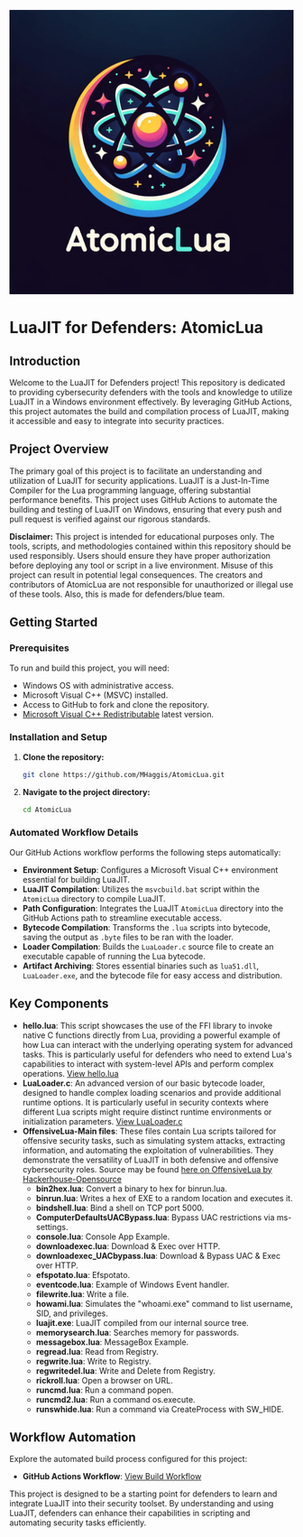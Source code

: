 ![AtomicLua Logo](/assets/atomiclua_logo.png)


# LuaJIT for Defenders: AtomicLua

## Introduction

Welcome to the LuaJIT for Defenders project! This repository is dedicated to providing cybersecurity defenders with the tools and knowledge to utilize LuaJIT in a Windows environment effectively. By leveraging GitHub Actions, this project automates the build and compilation process of LuaJIT, making it accessible and easy to integrate into security practices.

## Project Overview

The primary goal of this project is to facilitate an understanding and utilization of LuaJIT for security applications. LuaJIT is a Just-In-Time Compiler for the Lua programming language, offering substantial performance benefits. This project uses GitHub Actions to automate the building and testing of LuaJIT on Windows, ensuring that every push and pull request is verified against our rigorous standards.

**Disclaimer:**
This project is intended for educational purposes only. The tools, scripts, and methodologies contained within this repository should be used responsibly. Users should ensure they have proper authorization before deploying any tool or script in a live environment. Misuse of this project can result in potential legal consequences. The creators and contributors of AtomicLua are not responsible for unauthorized or illegal use of these tools.
Also, this is made for defenders/blue team. 

## Getting Started

### Prerequisites

To run and build this project, you will need:
- Windows OS with administrative access.
- Microsoft Visual C++ (MSVC) installed.
- Access to GitHub to fork and clone the repository.
- [Microsoft Visual C++ Redistributable](https://learn.microsoft.com/en-US/cpp/windows/latest-supported-vc-redist?view=msvc-170) latest version.

### Installation and Setup

1. **Clone the repository:**
   ```bash
   git clone https://github.com/MHaggis/AtomicLua.git
   ```
2. **Navigate to the project directory:**
   ```bash
   cd AtomicLua
   ```

### Automated Workflow Details

Our GitHub Actions workflow performs the following steps automatically:

- **Environment Setup**: Configures a Microsoft Visual C++ environment essential for building LuaJIT.
- **LuaJIT Compilation**: Utilizes the `msvcbuild.bat` script within the `AtomicLua` directory to compile LuaJIT.
- **Path Configuration**: Integrates the LuaJIT `AtomicLua` directory into the GitHub Actions path to streamline executable access.
- **Bytecode Compilation**: Transforms the `.lua` scripts into bytecode, saving the output as `.byte` files to be ran with the loader.
- **Loader Compilation**: Builds the `LuaLoader.c` source file to create an executable capable of running the Lua bytecode.
- **Artifact Archiving**: Stores essential binaries such as `lua51.dll`, `LuaLoader.exe`, and the bytecode file for easy access and distribution.

## Key Components

- **hello.lua**: This script showcases the use of the FFI library to invoke native C functions directly from Lua, providing a powerful example of how Lua can interact with the underlying operating system for advanced tasks. This is particularly useful for defenders who need to extend Lua's capabilities to interact with system-level APIs and perform complex operations. [View hello.lua](AtomicLua/hello/hello.lua)
- **LuaLoader.c**: An advanced version of our basic bytecode loader, designed to handle complex loading scenarios and provide additional runtime options. It is particularly useful in security contexts where different Lua scripts might require distinct runtime environments or initialization parameters. [View LuaLoader.c](AtomicLua/lualoader/LuaLoader.c)
- **OffensiveLua-Main files**: These files contain Lua scripts tailored for offensive security tasks, such as simulating system attacks, extracting information, and automating the exploitation of vulnerabilities. They demonstrate the versatility of LuaJIT in both defensive and offensive cybersecurity roles. Source may be found [here on OffensiveLua by Hackerhouse-Opensource](https://github.com/hackerhouse-opensource/OffensiveLua) 
  - **bin2hex.lua**: Convert a binary to hex for binrun.lua.
  - **binrun.lua**: Writes a hex of EXE to a random location and executes it.
  - **bindshell.lua**: Bind a shell on TCP port 5000.
  - **ComputerDefaultsUACBypass.lua**: Bypass UAC restrictions via ms-settings.
  - **console.lua**: Console App Example.
  - **downloadexec.lua**: Download & Exec over HTTP.
  - **downloadexec_UACbypass.lua**: Download & Bypass UAC & Exec over HTTP.
  - **efspotato.lua**: Efspotato.
  - **eventcode.lua**: Example of Windows Event handler.
  - **filewrite.lua**: Write a file.
  - **howami.lua**: Simulates the "whoami.exe" command to list username, SID, and privileges.
  - **luajit.exe**: LuaJIT compiled from our internal source tree.
  - **memorysearch.lua**: Searches memory for passwords.
  - **messagebox.lua**: MessageBox Example.
  - **regread.lua**: Read from Registry.
  - **regwrite.lua**: Write to Registry.
  - **regwritedel.lua**: Write and Delete from Registry.
  - **rickroll.lua**: Open a browser on URL.
  - **runcmd.lua**: Run a command popen.
  - **runcmd2.lua**: Run a command os.execute.
  - **runswhide.lua**: Run a command via CreateProcess with SW_HIDE.
## Workflow Automation

Explore the automated build process configured for this project:
- **GitHub Actions Workflow**: [View Build Workflow](.github/workflows/build.yml)

This project is designed to be a starting point for defenders to learn and integrate LuaJIT into their security toolset. By understanding and using LuaJIT, defenders can enhance their capabilities in scripting and automating security tasks efficiently.

